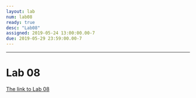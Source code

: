 ```yaml
---
layout: lab
num: lab08
ready: true
desc: "Lab08"
assigned: 2019-05-24 13:00:00.00-7
due: 2019-05-29 23:59:00.00-7
---
```


***

# Lab 08
[The link to Lab 08](https://int15.lsit.ucsb.edu/hub/user-redirect/git-pull?repo=https://github.com/ucsb-int15/s19-assignments&subPath=lab/lab08/lab08.ipynb)
